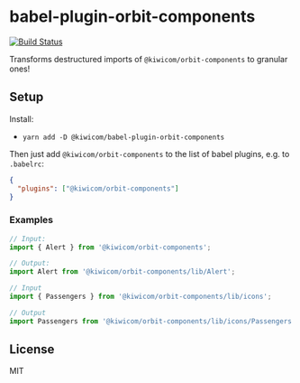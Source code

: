# babel-plugin-orbit-components

[![Build Status](https://travis-ci.org/kiwicom/babel-plugin-orbit-components.svg?branch=master)](https://travis-ci.org/kiwicom/babel-plugin-orbit-components)

Transforms destructured imports of `@kiwicom/orbit-components` to granular ones!

## Setup

Install:

- `yarn add -D @kiwicom/babel-plugin-orbit-components`

Then just add `@kiwicom/orbit-components` to the list of babel plugins, e.g. to `.babelrc`:

```json
{
  "plugins": ["@kiwicom/orbit-components"]
}
```

### Examples

```js
// Input:
import { Alert } from '@kiwicom/orbit-components';

// Output:
import Alert from '@kiwicom/orbit-components/lib/Alert';
```

```js
// Input
import { Passengers } from '@kiwicom/orbit-components/lib/icons';

// Output
import Passengers from '@kiwicom/orbit-components/lib/icons/Passengers';
```

## License

MIT
